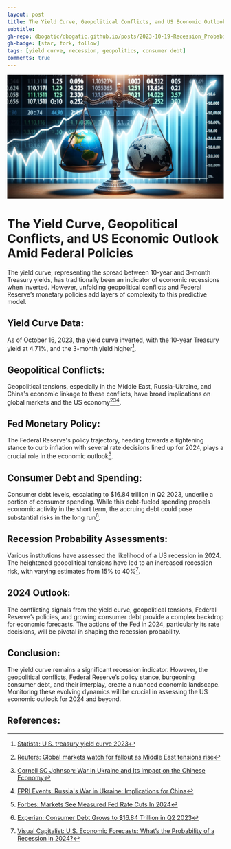 ```yaml
---
layout: post
title: The Yield Curve, Geopolitical Conflicts, and US Economic Outlook Amid Federal Policies
subtitle:
gh-repo: dbogatic/dbogatic.github.io/posts/2023-10-19-Recession_Probability.md
gh-badge: [star, fork, follow]
tags: [yield curve, recession, geopolitics, consumer debt]
comments: true
---
```

![dalle_world](/assets/img/dalle_world.png)

# The Yield Curve, Geopolitical Conflicts, and US Economic Outlook Amid Federal Policies

The yield curve, representing the spread between 10-year and 3-month Treasury yields, has traditionally been an indicator of economic recessions when inverted. However, unfolding geopolitical conflicts and Federal Reserve’s monetary policies add layers of complexity to this predictive model.

## Yield Curve Data:
As of October 16, 2023, the yield curve inverted, with the 10-year Treasury yield at 4.71%, and the 3-month yield higher[^1].

## Geopolitical Conflicts:
Geopolitical tensions, especially in the Middle East, Russia-Ukraine, and China's economic linkage to these conflicts, have broad implications on global markets and the US economy[^2][^3][^4].

## Fed Monetary Policy:
The Federal Reserve's policy trajectory, heading towards a tightening stance to curb inflation with several rate decisions lined up for 2024, plays a crucial role in the economic outlook[^5].

## Consumer Debt and Spending:
Consumer debt levels, escalating to $16.84 trillion in Q2 2023, underlie a portion of consumer spending. While this debt-fueled spending propels economic activity in the short term, the accruing debt could pose substantial risks in the long run[^6].

## Recession Probability Assessments:
Various institutions have assessed the likelihood of a US recession in 2024. The heightened geopolitical tensions have led to an increased recession risk, with varying estimates from 15% to 40%[^7].

## 2024 Outlook:
The conflicting signals from the yield curve, geopolitical tensions, Federal Reserve’s policies, and growing consumer debt provide a complex backdrop for economic forecasts. The actions of the Fed in 2024, particularly its rate decisions, will be pivotal in shaping the recession probability.

## Conclusion:
The yield curve remains a significant recession indicator. However, the geopolitical conflicts, Federal Reserve’s policy stance, burgeoning consumer debt, and their interplay, create a nuanced economic landscape. Monitoring these evolving dynamics will be crucial in assessing the US economic outlook for 2024 and beyond.


## References:
[^1]: [Statista: U.S. treasury yield curve 2023](https://www.statista.com/statistics/1058454/yield-curve-usa/#:~:text=Treasury%20yield%20curve%20in%20the%20U.S.%20October%202023&text=As%20of%20October%2016%2C%202023,year%20bond%20was%205.09%20percent.)
[^2]: [Reuters: Global markets watch for fallout as Middle East tensions rise](https://www.reuters.com/article/israel-palestinians-markets-idCAKBN31F01V)
[^3]: [Cornell SC Johnson: War in Ukraine and Its Impact on the Chinese Economy](https://business.cornell.edu/hub/2022/04/19/war-ukraine-impact-chinese-economy/)
[^4]: [FPRI Events: Russia's War in Ukraine: Implications for China](https://www.fpri.org/event/2022/russias-war-in-ukraine-implications-for-china/)
[^5]: [Forbes: Markets See Measured Fed Rate Cuts In 2024](https://www.forbes.com/sites/simonmoore/2023/10/17/markets-see-measured-fed-rate-cuts-in-2024/?sh=129742321741)
[^6]: [Experian: Consumer Debt Grows to $16.84 Trillion in Q2 2023](https://www.experian.com/blogs/ask-experian/research/consumer-debt-review-update/#:~:text=Consumers%20accumulated%20an%20additional%20%2473,owe%20%2416.84%20trillion%20to%20lenders.)
[^7]: [Visual Capitalist: U.S. Economic Forecasts: What’s the Probability of a Recession in 2024?](https://www.visualcapitalist.com/united-states-recession-in-2024-economic-forecasts/)


